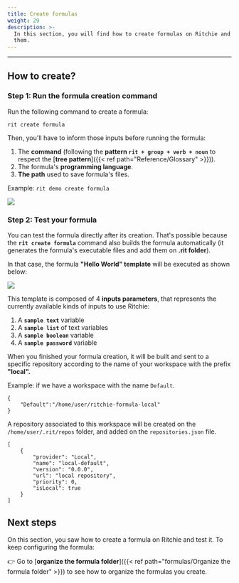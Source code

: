 ```yaml
---
title: Create formulas
weight: 29
description: >-
  In this section, you will find how to create formulas on Ritchie and test
  them.
---
```


---

## How to create?

### Step 1: Run the formula creation command

Run the following command to create a formula:

```text
rit create formula
```

Then, you'll have to inform those inputs before running the formula:

1. The **command** \(following the **pattern `rit + group + verb + noun`** to respect the [**tree pattern**]({{< ref path="Reference/Glossary" >}})\).
2. The formula's **programming language**.
3. **The path** used to save formula's files.

Example: `rit demo create formula`

![](/shared/rit_create_formula_demo.gif)

### **Step 2: Test your formula**

You can test the formula directly after its creation. That's possible because  the **`rit create formula`** command also builds the formula automatically \(it generates the formula's executable files and add them on **.rit folder**\).

In that case, the formula **"Hello World" template** will be executed as shown below:

![](/shared/rit_demo_hello-world.gif)

This template is composed of 4 **inputs parameters**, that represents the currently available kinds of inputs to use Ritchie:

1. A **`sample text`** variable
2. A **`sample list`** of text variables
3. A **`sample boolean`** variable
4. A **`sample password`** variable

When you finished your formula creation, it will be built and sent to a specific repository according to the name of your workspace with the prefix **"local".**

Example: if we have a workspace with the name `Default`.

```text
{
    "Default":"/home/user/ritchie-formula-local"
}
```

A repository associated to this workspace will be created on the `/home/user/.rit/repos` folder, and added on the `repositories.json` file.

```text
[
	{
		"provider": "Local",
		"name": "local-default",
		"version": "0.0.0",
		"url": "local repository",
		"priority": 0,
		"isLocal": true
	}
]
```

## Next steps

On this section, you saw how to create a formula on Ritchie and test it. To keep configuring the formula:

👉 Go to [**organize the formula folder**]({{< ref path="formulas/Organize the formula folder" >}}) to see how to organize the formulas you create.
